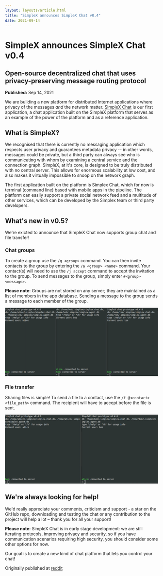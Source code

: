 ```yaml
---
layout: layouts/article.html
title: "SimpleX announces SimpleX Chat v0.4"
date: 2021-09-14
---
```

# SimpleX announces SimpleX Chat v0.4

## Open-source decentralized chat that uses privacy-preserving message routing protocol

**Published:** Sep 14, 2021

We are building a new platform for distributed Internet applications where privacy of the messages _and_ the network matter. [SimpleX Chat](https://github.com/simplex-chat/simplex-chat) is our first application, a chat application built on the SimpleX platform that  serves as an example of the power of the platform and as a reference application.

## What is SimpleX?

We recognised that there is currently no messaging application which respects user privacy and guarantees metadata privacy -- in other words, messages could be private, but a third party can always see who is communicating with whom by examining a central service and the connection graph.  SimpleX, at it's core, is designed to be truly distributed with no central server.  This allows for enormous scalability at low cost, and also makes it virtually impossible to snoop on the network graph.

The first application built on the platform is Simplex Chat, which for now is terminal (command line) based with mobile apps in the pipeline.  The platform can easily support a private social network feed and a multitude of other services, which can be developed by the Simplex team or third party developers.


## What's new in v0.5?

We're exicted to announce that SimpleX Chat now supports group chat and file transfer!

### Chat groups

To create a group use the `/g <group>` command. You can then invite contacts to the group by entering the `/a <group> <name>` command. Your contact(s) will need to use the `/j accept` command to accept the invitation to the group. To send messages to the group, simply enter `#<group> <message>`.  

**Please note:** Groups are not stored on any server; they are maintained as a list of members in the app database. Sending a message to the group sends a message to each member of the group.

![simplex-chat](../images/groups.gif)

### File transfer

Sharing files is simple! To send a file to a contact, use the `/f @<contact> <file_path>` command. The recipient will have to accept before the file is sent.

![simplex-chat](../images/files.gif)

## We're always looking for help!

We'd really appreciate your comments, criticism and support - a star on the GitHub repo, downloading and testing the chat or any contribution to the project will help a lot – thank you for all your support!

**Please note:** SimpleX Chat is in early stage development: we are still iterating protocols, improving privacy and security, so if you have communication scenarios requiring high security, you should consider some other options for now.

Our goal is to create a new kind of chat platform that lets you control your chat!


Originally published at [reddit](https://www.reddit.com/r/selfhosted/comments/poal79/simplex_chat_an_opensource_decentralized_chat/)
